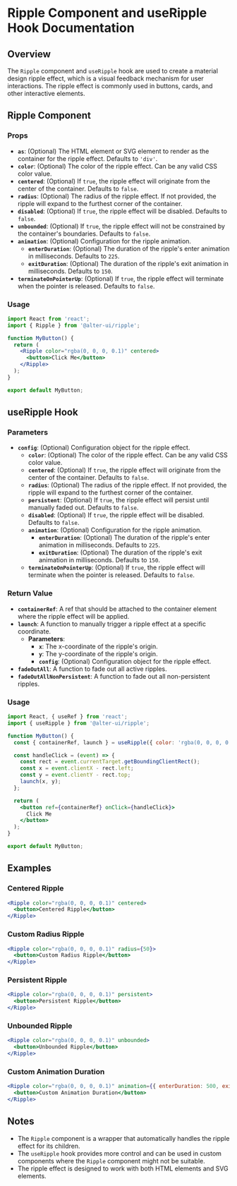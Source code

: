 # Ripple Component and useRipple Hook Documentation

## Overview

The `Ripple` component and `useRipple` hook are used to create a material design ripple effect, which is a visual feedback mechanism for user interactions. The ripple effect is commonly used in buttons, cards, and other interactive elements.

## Ripple Component

### Props

- **`as`**: (Optional) The HTML element or SVG element to render as the container for the ripple effect. Defaults to `'div'`.
- **`color`**: (Optional) The color of the ripple effect. Can be any valid CSS color value.
- **`centered`**: (Optional) If `true`, the ripple effect will originate from the center of the container. Defaults to `false`.
- **`radius`**: (Optional) The radius of the ripple effect. If not provided, the ripple will expand to the furthest corner of the container.
- **`disabled`**: (Optional) If `true`, the ripple effect will be disabled. Defaults to `false`.
- **`unbounded`**: (Optional) If `true`, the ripple effect will not be constrained by the container's boundaries. Defaults to `false`.
- **`animation`**: (Optional) Configuration for the ripple animation.
  - **`enterDuration`**: (Optional) The duration of the ripple's enter animation in milliseconds. Defaults to `225`.
  - **`exitDuration`**: (Optional) The duration of the ripple's exit animation in milliseconds. Defaults to `150`.
- **`terminateOnPointerUp`**: (Optional) If `true`, the ripple effect will terminate when the pointer is released. Defaults to `false`.

### Usage

```jsx
import React from 'react';
import { Ripple } from '@alter-ui/ripple';

function MyButton() {
  return (
    <Ripple color="rgba(0, 0, 0, 0.1)" centered>
      <button>Click Me</button>
    </Ripple>
  );
}

export default MyButton;
```

## useRipple Hook

### Parameters

- **`config`**: (Optional) Configuration object for the ripple effect.
  - **`color`**: (Optional) The color of the ripple effect. Can be any valid CSS color value.
  - **`centered`**: (Optional) If `true`, the ripple effect will originate from the center of the container. Defaults to `false`.
  - **`radius`**: (Optional) The radius of the ripple effect. If not provided, the ripple will expand to the furthest corner of the container.
  - **`persistent`**: (Optional) If `true`, the ripple effect will persist until manually faded out. Defaults to `false`.
  - **`disabled`**: (Optional) If `true`, the ripple effect will be disabled. Defaults to `false`.
  - **`animation`**: (Optional) Configuration for the ripple animation.
    - **`enterDuration`**: (Optional) The duration of the ripple's enter animation in milliseconds. Defaults to `225`.
    - **`exitDuration`**: (Optional) The duration of the ripple's exit animation in milliseconds. Defaults to `150`.
  - **`terminateOnPointerUp`**: (Optional) If `true`, the ripple effect will terminate when the pointer is released. Defaults to `false`.

### Return Value

- **`containerRef`**: A ref that should be attached to the container element where the ripple effect will be applied.
- **`launch`**: A function to manually trigger a ripple effect at a specific coordinate.
  - **Parameters**:
    - **`x`**: The x-coordinate of the ripple's origin.
    - **`y`**: The y-coordinate of the ripple's origin.
    - **`config`**: (Optional) Configuration object for the ripple effect.
- **`fadeOutAll`**: A function to fade out all active ripples.
- **`fadeOutAllNonPersistent`**: A function to fade out all non-persistent ripples.

### Usage

```jsx
import React, { useRef } from 'react';
import { useRipple } from '@alter-ui/ripple';

function MyButton() {
  const { containerRef, launch } = useRipple({ color: 'rgba(0, 0, 0, 0.1)', centered: true });

  const handleClick = (event) => {
    const rect = event.currentTarget.getBoundingClientRect();
    const x = event.clientX - rect.left;
    const y = event.clientY - rect.top;
    launch(x, y);
  };

  return (
    <button ref={containerRef} onClick={handleClick}>
      Click Me
    </button>
  );
}

export default MyButton;
```

## Examples

### Centered Ripple

```jsx
<Ripple color="rgba(0, 0, 0, 0.1)" centered>
  <button>Centered Ripple</button>
</Ripple>
```

### Custom Radius Ripple

```jsx
<Ripple color="rgba(0, 0, 0, 0.1)" radius={50}>
  <button>Custom Radius Ripple</button>
</Ripple>
```

### Persistent Ripple

```jsx
<Ripple color="rgba(0, 0, 0, 0.1)" persistent>
  <button>Persistent Ripple</button>
</Ripple>
```

### Unbounded Ripple

```jsx
<Ripple color="rgba(0, 0, 0, 0.1)" unbounded>
  <button>Unbounded Ripple</button>
</Ripple>
```

### Custom Animation Duration

```jsx
<Ripple color="rgba(0, 0, 0, 0.1)" animation={{ enterDuration: 500, exitDuration: 300 }}>
  <button>Custom Animation Duration</button>
</Ripple>
```

## Notes

- The `Ripple` component is a wrapper that automatically handles the ripple effect for its children.
- The `useRipple` hook provides more control and can be used in custom components where the `Ripple` component might not be suitable.
- The ripple effect is designed to work with both HTML elements and SVG elements.